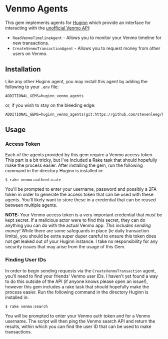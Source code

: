 # Venmo Agents
This gem implements agents for [Huginn](https://github.com/huginn/huginn) which provide an interface for interacting with the [unofficial Venmo API](https://github.com/mmohades/VenmoApiDocumentation):

* `ReadVenmoTimelineAgent` - Allows you to monitor your Venmo timeline for new transactions.
* `CreateVenmoTransactionAgent` - Allows you to request money from other users on Venmo.

## Installation
Like any other Huginn agent, you may install this agent by adding the following to your `.env` file:

```
ADDITIONAL_GEMS=huginn_venmo_agents
```

or, if you wish to stay on the bleeding edge:

```
ADDITIONAL_GEMS=huginn_venmo_agents(git:https://github.com/stevenleeg/huginn_venmo_agent.git)
```

## Usage
### Access Token
Each of the agents provided by this gem require a Venmo access token. This part is a bit tricky, but I've included a Rake task that should hopefully make the process easier. After installing the gem, run the following command in the directory Huginn is installed in:

```
$ rake venmo:authenticate
```

You'll be prompted to enter your username, password and possibly a 2FA token in order to generate the access token that can be used with these agents. You'll likely want to store these in a credential that can be reused between multiple agents.

**NOTE:** Your Venmo access token is a very important credential that *must* be kept secret. If a malicious actor were to find this secret, they can do anything you can do with the actual Venmo app. *This includes sending money!* While there are some safeguards in place (ie daily transaction limits), you should be extra super duper careful to ensure this token does not get leaked out of your Huginn instance. I take no responsibility for any security issues that may arise from the usage of this Gem.

### Finding User IDs
In order to begin sending requests via the `CreateVenmoTransaction` agent, you'll need to find your friends' Venmo user IDs. I haven't yet found a way to do this outside of the API (if anyone knows please open an issue!), however this gem includes a rake task that should hopefully make the process easier. Run the following command in the directory Huginn is installed in:

```
$ rake venmo:search
```

You will be prompted to enter your Venmo auth token and for a Venmo username. The script will then ping the Venmo search API and return the results, within which you can find the user ID that can be used to make transactions.
